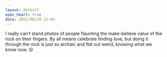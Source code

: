 ```yaml
---
layout: default
open_heart: true
date: 2021/06/10 22:04
---
```


I really can’t stand photos of people flaunting the make-believe value of the rock on their fingers. By all means celebrate finding love, but doing it through the rock is just so archaic and flat out weird, knowing what we know now. 😒
